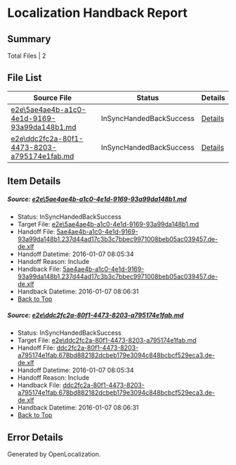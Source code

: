 # <a name='report-top'></a> Localization Handback Report

## Summary
 Total Files | 2

## File List
 Source File | Status | Details 
 ----------- | ------ | ------- 
 [e2e\5ae4ae4b-a1c0-4e1d-9169-93a99da148b1.md](https://github.com/OpenLocalizationTest/oltest/blob/1175bf77d6ce9057308ad9f8f78499b84f453429/e2e/5ae4ae4b-a1c0-4e1d-9169-93a99da148b1.md) | InSyncHandedBackSuccess | [Details](#74e7b004a2e85565077f5a790fb14aced75102b51)
 [e2e\ddc2fc2a-80f1-4473-8203-a795174e1fab.md](https://github.com/OpenLocalizationTest/oltest/blob/1175bf77d6ce9057308ad9f8f78499b84f453429/e2e/ddc2fc2a-80f1-4473-8203-a795174e1fab.md) | InSyncHandedBackSuccess | [Details](#fc42127b1643835506453b08020e6126376165922)

## Item Details
##### <a name='74e7b004a2e85565077f5a790fb14aced75102b51'></a> Source: [e2e\5ae4ae4b-a1c0-4e1d-9169-93a99da148b1.md](https://github.com/OpenLocalizationTest/oltest/blob/1175bf77d6ce9057308ad9f8f78499b84f453429/e2e/5ae4ae4b-a1c0-4e1d-9169-93a99da148b1.md)
* Status: InSyncHandedBackSuccess
* Target File: [e2e\5ae4ae4b-a1c0-4e1d-9169-93a99da148b1.md](https://github.com/OpenLocalizationTestOrg/oltest.de-de/blob/05e3fe4b4c5092d42fbe5c8e303c823e63ef7def/e2e/5ae4ae4b-a1c0-4e1d-9169-93a99da148b1.md)
* Handoff File: [5ae4ae4b-a1c0-4e1d-9169-93a99da148b1.237d44ad17c3b3c7bbec9971008beb05ac039457.de-de.xlf](https://github.com/OpenLocalizationTestOrg/olhandoff/blob/f26978f2f585e5edf344684ec42e0fe8fbe01dc1/ol-handoff/OpenLocalizationTestOrg/oltest.de-de/yufeih/5ae4ae4b-a1c0-4e1d-9169-93a99da148b1.237d44ad17c3b3c7bbec9971008beb05ac039457.de-de.xlf)
* Handoff Datetime: 2016-01-07 08:05:34
* Handoff Reason: Include
* Handback File: [5ae4ae4b-a1c0-4e1d-9169-93a99da148b1.237d44ad17c3b3c7bbec9971008beb05ac039457.de-de.xlf](https://github.com/OpenLocalizationTestOrg/olhandback/blob/7129dbf5824c9ea6fabcf7283c550d7630530484/ol-handback/OpenLocalizationTestOrg/oltest.de-de/yufeih/5ae4ae4b-a1c0-4e1d-9169-93a99da148b1.237d44ad17c3b3c7bbec9971008beb05ac039457.de-de.xlf)
* Handback Datetime: 2016-01-07 08:06:31
* [Back to Top](#report-top)

##### <a name='fc42127b1643835506453b08020e6126376165922'></a> Source: [e2e\ddc2fc2a-80f1-4473-8203-a795174e1fab.md](https://github.com/OpenLocalizationTest/oltest/blob/1175bf77d6ce9057308ad9f8f78499b84f453429/e2e/ddc2fc2a-80f1-4473-8203-a795174e1fab.md)
* Status: InSyncHandedBackSuccess
* Target File: [e2e\ddc2fc2a-80f1-4473-8203-a795174e1fab.md](https://github.com/OpenLocalizationTestOrg/oltest.de-de/blob/05e3fe4b4c5092d42fbe5c8e303c823e63ef7def/e2e/ddc2fc2a-80f1-4473-8203-a795174e1fab.md)
* Handoff File: [ddc2fc2a-80f1-4473-8203-a795174e1fab.678bd882182dcbeb179e3094c848bcbcf529eca3.de-de.xlf](https://github.com/OpenLocalizationTestOrg/olhandoff/blob/f26978f2f585e5edf344684ec42e0fe8fbe01dc1/ol-handoff/OpenLocalizationTestOrg/oltest.de-de/yufeih/ddc2fc2a-80f1-4473-8203-a795174e1fab.678bd882182dcbeb179e3094c848bcbcf529eca3.de-de.xlf)
* Handoff Datetime: 2016-01-07 08:05:34
* Handoff Reason: Include
* Handback File: [ddc2fc2a-80f1-4473-8203-a795174e1fab.678bd882182dcbeb179e3094c848bcbcf529eca3.de-de.xlf](https://github.com/OpenLocalizationTestOrg/olhandback/blob/7129dbf5824c9ea6fabcf7283c550d7630530484/ol-handback/OpenLocalizationTestOrg/oltest.de-de/yufeih/ddc2fc2a-80f1-4473-8203-a795174e1fab.678bd882182dcbeb179e3094c848bcbcf529eca3.de-de.xlf)
* Handback Datetime: 2016-01-07 08:06:31
* [Back to Top](#report-top)


## Error Details

Generated by OpenLocalization.
